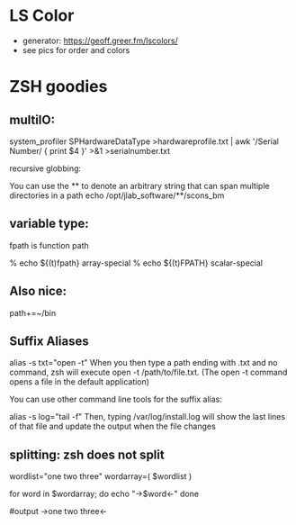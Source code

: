 # LS Color 
- generator: https://geoff.greer.fm/lscolors/
- see pics for order and colors



# ZSH goodies

## multiIO: 

system_profiler SPHardwareDataType >hardwareprofile.txt | awk '/Serial Number/ { print $4 }' >&1 >serialnumber.txt

recursive globbing:

You can use the ** to denote an arbitrary string that can span multiple directories in a path
echo /opt/jlab_software/**/scons_bm


## variable type:

fpath is function path

% echo ${(t)fpath}
array-special
% echo ${(t)FPATH}
scalar-special


## Also nice: 

path+=~/bin

## Suffix Aliases

alias -s txt="open -t"
When you then type a path ending with .txt and no command, zsh will execute open -t /path/to/file.txt.
(The open -t command opens a file in the default application)

You can use other command line tools for the suffix alias:

alias -s log="tail -f"
Then, typing /var/log/install.log will show the last lines of that file and update the output when the file changes



## splitting: zsh does not split

wordlist="one two three"
wordarray=( $wordlist )

for word in $wordarray; do
echo "->$word<-"
done

#output
->one two three<-
